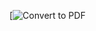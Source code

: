 [![Convert to PDF](http://latexonline.cc/compile?git=https://github.com/gnanjeya/cv&command=xelatex&target=cv.tex&download=gnanjeya_cv.pdf)
